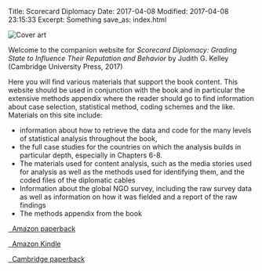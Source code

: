 Title: Scorecard Diplomacy
Date: 2017-04-08
Modified: 2017-04-08 23:15:33
Excerpt: Something
save_as: index.html

<div class="row" markdown=1>

<div class="col-sm-4" markdown=1>

![Cover art](/files/images/scorecard_diplomacy_cover.jpg)

</div>

<div class="col-sm-8" markdown=1>

Welcome to the companion website for *Scorecard Diplomacy: Grading State to Influence Their Reputation and Behavior* by Judith G. Kelley (Cambridge University Press, 2017)

Here you will find various materials that support the book content. This website should be used in conjunction with the book and in particular the extensive methods appendix where the reader should go to find information about case selection, statistical method, coding schemes and the like. 
Materials on this site include:

- information about how to retrieve the data and code for the many levels of statistical analysis throughout the book, 
- the full case studies for the countries on which the analysis builds in particular depth, especially in Chapters 6-8.
- The materials used for content analysis, such as the media stories used for analysis as well as the methods used for identifying them, and the coded files of the diplomatic cables 
- Information about the global NGO survey, including the raw survey data as well as information on how it was fielded and a report of the raw findings
- The methods appendix from the book

<p><a href="https://www.amazon.com/Scorecard-Diplomacy-Influence-Reputation-Behavior/dp/131664913X/" class="btn btn-primary btn-lg">
<span class="glyphicon glyphicon-book" aria-hidden="true"></span>&nbsp;
Amazon paperback
</a></p>

<p><a href="https://www.amazon.com/Scorecard-Diplomacy-Influence-Reputation-Behavior-ebook/dp/B06XTTTD6R/" class="btn btn-primary btn-lg">
<span class="glyphicon glyphicon-phone" aria-hidden="true"></span>&nbsp;
Amazon Kindle
</a></p>

<p><a href="http://www.cambridge.org/us/academic/subjects/politics-international-relations/international-relations-and-international-organisations/scorecard-diplomacy-grading-states-influence-their-reputation-and-behavior" class="btn btn-primary btn-lg">
<span class="glyphicon glyphicon-book" aria-hidden="true"></span>&nbsp;
Cambridge paperback
</a></p>

</div>

</div>
